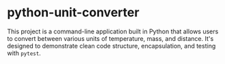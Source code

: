 # python-unit-converter
This project is a command-line application built in Python that allows users to convert between various units of temperature, mass, and distance. It's designed to demonstrate clean code structure, encapsulation, and testing with `pytest`.
